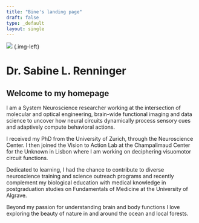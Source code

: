 ```yaml
---
title: "Bine's landing page"
draft: false
type: _default
layout: single
---
```


![](./img/Sabine-Renninger-gray-bg-720.jpg)
{.img-left}

# Dr. Sabine L. Renninger

## Welcome to my homepage

I am a System Neuroscience researcher working at the intersection of molecular and optical engineering, brain-wide functional imaging and data science to uncover how neural circuits dynamically process sensory cues and adaptively compute behavioral actions.

I received my PhD from the University of Zurich, through the Neuroscience Center. I then joined the Vision to Action Lab at the Champalimaud Center for the Unknown in Lisbon where I am working on deciphering visuomotor circuit functions. 

Dedicated to learning, I had the chance to contribute to diverse neuroscience training and science outreach programs and recently complement my biological education with medical knowledge in postgraduation studies on Fundamentals of Medicine at the University of Algrave.

Beyond my passion for understanding brain and body functions I love exploring the beauty of nature in and around the ocean and local forests.
